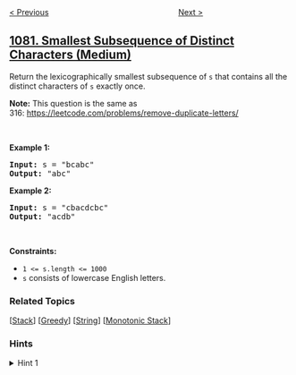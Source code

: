 <!--|This file generated by command(leetcode description); DO NOT EDIT.    |-->
<!--+----------------------------------------------------------------------+-->
<!--|@author    openset <openset.wang@gmail.com>                           |-->
<!--|@link      https://github.com/openset                                 |-->
<!--|@home      https://github.com/openset/leetcode                        |-->
<!--+----------------------------------------------------------------------+-->

[< Previous](../insufficient-nodes-in-root-to-leaf-paths "Insufficient Nodes in Root to Leaf Paths")
　　　　　　　　　　　　　　　　
[Next >](../sales-analysis-i "Sales Analysis I")

## [1081. Smallest Subsequence of Distinct Characters (Medium)](https://leetcode.com/problems/smallest-subsequence-of-distinct-characters "不同字符的最小子序列")

<p>Return the lexicographically smallest subsequence of <code>s</code> that contains all the distinct characters of <code>s</code> exactly once.</p>

<p><strong>Note:</strong> This question is the same as 316:&nbsp;<a href="https://leetcode.com/problems/remove-duplicate-letters/" target="_blank">https://leetcode.com/problems/remove-duplicate-letters/</a></p>

<p>&nbsp;</p>
<p><strong>Example 1:</strong></p>

<pre>
<strong>Input:</strong> s = &quot;bcabc&quot;
<strong>Output:</strong> &quot;abc&quot;
</pre>

<p><strong>Example 2:</strong></p>

<pre>
<strong>Input:</strong> s = &quot;cbacdcbc&quot;
<strong>Output:</strong> &quot;acdb&quot;
</pre>

<p>&nbsp;</p>
<p><strong>Constraints:</strong></p>

<ul>
	<li><code>1 &lt;= s.length &lt;= 1000</code></li>
	<li><code>s</code> consists of lowercase English letters.</li>
</ul>

### Related Topics
  [[Stack](../../tag/stack/README.md)]
  [[Greedy](../../tag/greedy/README.md)]
  [[String](../../tag/string/README.md)]
  [[Monotonic Stack](../../tag/monotonic-stack/README.md)]

### Hints
<details>
<summary>Hint 1</summary>
Greedily try to add one missing character. How to check if adding some character will not cause problems ? Use bit-masks to check whether you will be able to complete the sub-sequence if you add the character at some index i.
</details>
